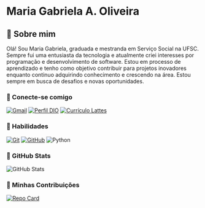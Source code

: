 
# Maria Gabriela A. Oliveira














## 🎀 Sobre mim

Olá! Sou Maria Gabriela, graduada e mestranda em Serviço Social na UFSC. Sempre fui uma entusiasta da tecnologia e atualmente criei interesses por programação e desenvolvimento de software. Estou em processo de aprendizado e tenho como objetivo contribuir para projetos inovadores enquanto continuo adquirindo conhecimento e crescendo na área. Estou sempre em busca de desafios e novas oportunidades.
### 🎀 Conecte-se comigo
[![Gmail](https://img.shields.io/badge/Gmail-ec63a1?style=for-the-badge&logo=gmail&logoColor=fff)](mailto:gabrielamaria.ufsc@gmail.com)
[![Perfil DIO](https://img.shields.io/badge/-Meu%20Perfil%20na%20DIO-ec63a1?style=for-the-badge)](https://www.dio.me/users/gabriela_maria131)
[![Currículo Lattes](https://buscatextual.cnpq.br/buscatextual/images/titulo-sistema.png)](http://lattes.cnpq.br/7154450451723185)



### 🎀 Habilidades

[![Git](https://img.shields.io/badge/Git-ec63a1?style=for-the-badge&logo=git&logoColor=fff)](https://git-scm.com/doc) 
[![GitHub](https://img.shields.io/badge/GitHub-ec63a1?style=for-the-badge&logo=github&logoColor=fff)](https://docs.github.com/)
![Python](https://img.shields.io/badge/python-ec63a1?style=for-the-badge&logo=python&logoColor=fff)
### 🎀 GitHub Stats

![GitHub Stats](https://github-readme-stats.vercel.app/api?username=magaandradde&theme=transparent&bg_color=ec63a1&border_color=ec63a1&show_icons=true&icon_color=fff&title_color=fff&text_color=FFF)
### 🎀 Minhas Contribuições

[![Repo Card](https://github-readme-stats.vercel.app/api/pin/?username=magaandradde&repo=dio-lab-open-source&bg_color=ec63a1&border_color=ec63a1&show_icons=true&icon_color=fff&title_color=fff&text_color=FFF)](https://github.com/magaandradde/dio-lab-open-source)
